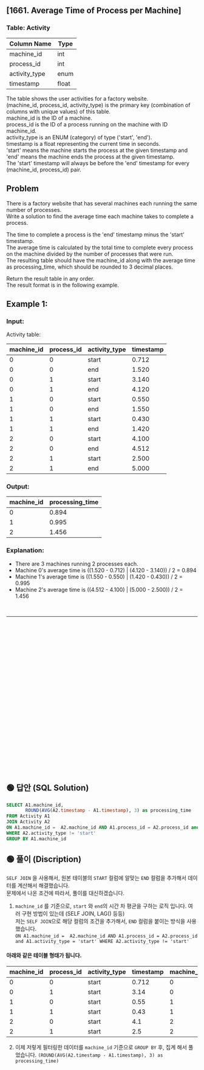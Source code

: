 ## [1661. Average Time of Process per Machine]

### Table: Activity


| Column Name    | Type    |
|----------------|---------|
| machine_id     | int     |
| process_id     | int     |
| activity_type  | enum    |
| timestamp      | float   |

The table shows the user activities for a factory website.  
(machine_id, process_id, activity_type) is the primary key (combination of columns with unique values) of this table.  
machine_id is the ID of a machine.  
process_id is the ID of a process running on the machine with ID machine_id.  
activity_type is an ENUM (category) of type ('start', 'end').  
timestamp is a float representing the current time in seconds.  
'start' means the machine starts the process at the given timestamp and 'end' means the machine ends the process at the given timestamp.  
The 'start' timestamp will always be before the 'end' timestamp for every (machine_id, process_id) pair.  
 
## Problem 

There is a factory website that has several machines each running the same number of processes.  
Write a solution to find the average time each machine takes to complete a process.  

The time to complete a process is the 'end' timestamp minus the 'start' timestamp.  
The average time is calculated by the total time to complete every process on the machine divided by the number of processes that were run.  
The resulting table should have the machine_id along with the average time as processing_time, which should be rounded to 3 decimal places.  

Return the result table in any order.  
The result format is in the following example.  

 
## Example 1:

### Input:  

Activity table:


| machine_id | process_id | activity_type | timestamp |
|------------|------------|---------------|-----------|
| 0          | 0          | start         | 0.712     |
| 0          | 0          | end           | 1.520     |
| 0          | 1          | start         | 3.140     |
| 0          | 1          | end           | 4.120     |
| 1          | 0          | start         | 0.550     |
| 1          | 0          | end           | 1.550     |
| 1          | 1          | start         | 0.430     |
| 1          | 1          | end           | 1.420     |
| 2          | 0          | start         | 4.100     |
| 2          | 0          | end           | 4.512     |
| 2          | 1          | start         | 2.500     |
| 2          | 1          | end           | 5.000     |

### Output: 

| machine_id | processing_time |
|------------|-----------------|
| 0          | 0.894           |
| 1          | 0.995           |
| 2          | 1.456           |

### Explanation: 

* There are 3 machines running 2 processes each.
* Machine 0's average time is ((1.520 - 0.712) | (4.120 - 3.140)) / 2 = 0.894
* Machine 1's average time is ((1.550 - 0.550) | (1.420 - 0.430)) / 2 = 0.995
* Machine 2's average time is ((4.512 - 4.100) | (5.000 - 2.500)) / 2 = 1.456



<br/>

---

<br/>
<br/>
<br/>
<br/>
<br/>
<br/>
<br/>
<br/>
<br/>
<br/>
<br/>
<br/>
<br/>
<br/>
<br/>
<br/>
<br/>
<br/>
<br/>
<br/>
<br/>
<br/>
<br/>


## 🟢 답안 (SQL Solution)

```sql
SELECT A1.machine_id, 
       ROUND(AVG(A2.timestamp - A1.timestamp), 3) as processing_time
FROM Activity A1
JOIN Activity A2
ON A1.machine_id =  A2.machine_id AND A1.process_id = A2.process_id and A1.activity_type = 'start'
WHERE A2.activity_type != 'start'
GROUP BY A1.machine_id
```

## 🟢 풀이 (Discription)
`SELF JOIN` 을 사용해서, 원본 테이블의 `START` 컬럼에 알맞는 `END` 컬럼을 추가해서 데이터를 계산해서 해결했습니다.   
문제에서 나온 조건에 따라서, 풀이를 대신하겠습니다.   

1. `machine_id` 를 기준으로, `start` 와 `end`의 시간 차 평균을 구하는 로직 입니다. 여러 구현 방법이 있는데 (SELF JOIN, LAG() 등등)  
저는 `SELF JOIN`으로 해당 컬럼의 조건을 추가해서, `END` 컬럼을 붙이는 방식을 사용했습니다.   
`ON A1.machine_id =  A2.machine_id AND A1.process_id = A2.process_id and A1.activity_type = 'start' WHERE A2.activity_type != 'start'`

#### 아래와 같은 테이블 형태가 됩니다.
| machine_id | process_id | activity_type | timestamp | machine_id | process_id | activity_type | timestamp |
| ---------- | ---------- | ------------- | --------- | ---------- | ---------- | ------------- | --------- |
| 0          | 0          | start         | 0.712     | 0          | 0          | end           | 1.52      |
| 0          | 1          | start         | 3.14      | 0          | 1          | end           | 4.12      |
| 1          | 0          | start         | 0.55      | 1          | 0          | end           | 1.55      |
| 1          | 1          | start         | 0.43      | 1          | 1          | end           | 1.42      |
| 2          | 0          | start         | 4.1       | 2          | 0          | end           | 4.512     |
| 2          | 1          | start         | 2.5       | 2          | 1          | end           | 5         |  

2. 이제 저렇게 필터링한 데이터를 `machine_id` 기준으로 `GROUP BY` 후, 집계 해서 풀었습니다. `(ROUND(AVG(A2.timestamp - A1.timestamp), 3) as processing_time)`

